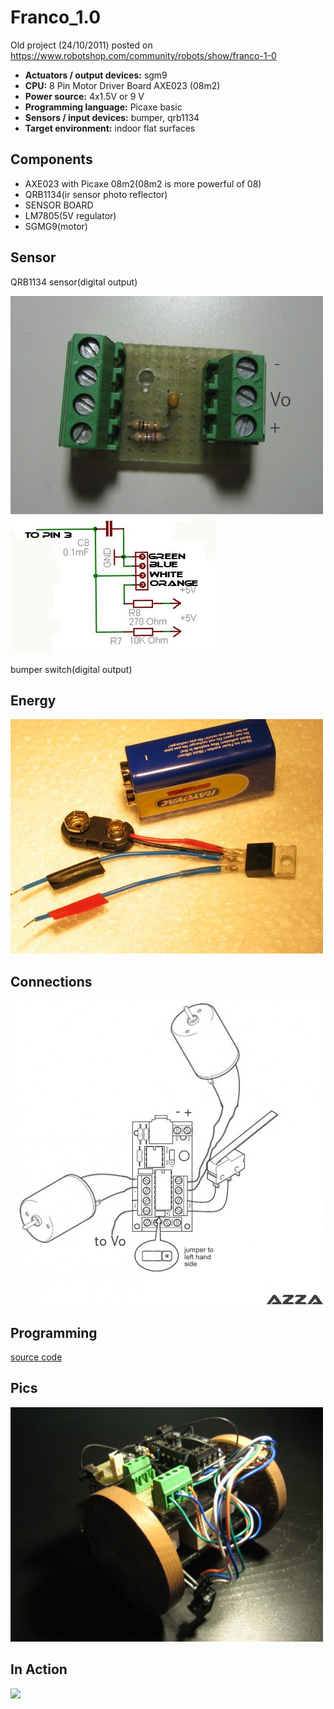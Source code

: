 # Franco_1.0

Old project (24/10/2011) posted on https://www.robotshop.com/community/robots/show/franco-1-0


- **Actuators / output devices:** sgm9
- **CPU:** 8 Pin Motor Driver Board AXE023 (08m2)
- **Power source:** 4x1.5V or 9 V
- **Programming language:** Picaxe basic
- **Sensors / input devices:** bumper, qrb1134
- **Target environment:** indoor flat surfaces

## Components

 - AXE023 with Picaxe 08m2(08m2 is more powerful of 08)
 - QRB1134(ir sensor photo reflector)
 - SENSOR BOARD
 - LM7805(5V regulator)
 - SGMG9(motor)
 
 ##  Sensor
 
QRB1134 sensor(digital output)

![](https://github.com/AndreAzzalin/Franco_1.0/blob/main/Immagine1.jpg)
![](https://github.com/AndreAzzalin/Franco_1.0/blob/main/Circuito_copia.jpg)

bumper switch(digital output)

## Energy

![](https://github.com/AndreAzzalin/Franco_1.0/blob/main/Immagine3.jpg)

## Connections

![](https://github.com/AndreAzzalin/Franco_1.0/blob/main/Immagine4.jpg)

## Programming 

[source code](https://github.com/AndreAzzalin/Franco_1.0/blob/main/sensori_qrb1134.bas)

## Pics

![](https://github.com/AndreAzzalin/Franco_1.0/blob/main/immagine5.jpg)


## In Action

![](https://media.giphy.com/media/P84r4gYwzuf5XHVKTP/giphy.gif)
